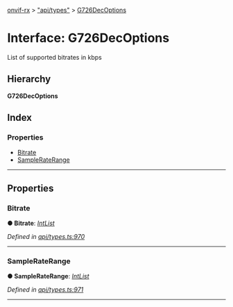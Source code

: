[onvif-rx](../README.md) > ["api/types"](../modules/_api_types_.md) > [G726DecOptions](../interfaces/_api_types_.g726decoptions.md)

# Interface: G726DecOptions

List of supported bitrates in kbps

## Hierarchy

**G726DecOptions**

## Index

### Properties

* [Bitrate](_api_types_.g726decoptions.md#bitrate)
* [SampleRateRange](_api_types_.g726decoptions.md#sampleraterange)

---

## Properties

<a id="bitrate"></a>

###  Bitrate

**● Bitrate**: *[IntList](_api_types_.intlist.md)*

*Defined in [api/types.ts:970](https://github.com/patrickmichalina/onvif-rx/blob/1596479/src/api/types.ts#L970)*

___
<a id="sampleraterange"></a>

###  SampleRateRange

**● SampleRateRange**: *[IntList](_api_types_.intlist.md)*

*Defined in [api/types.ts:971](https://github.com/patrickmichalina/onvif-rx/blob/1596479/src/api/types.ts#L971)*

___

